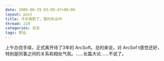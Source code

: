 ```yaml
---
date: 2006-06-29 03:09:47+00:00
layout: post
title: 今天离职了，暂时失业中
thread: 219
categories: 日志
tags: 职业
---
```


上午办完手续，正式离开待了3年的 ArcSoft。总的来说，对 ArcSof t感觉还好，特别是同事之间的关系和相处气氛。……长篇大论……不说了。
